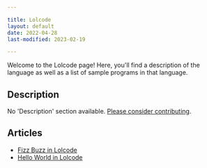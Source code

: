 ```yaml
---

title: Lolcode
layout: default
date: 2022-04-28
last-modified: 2023-02-19

---
```


Welcome to the Lolcode page! Here, you'll find a description of the language as well as a list of sample programs in that language.

## Description

No 'Description' section available. [Please consider contributing](https://github.com/TheRenegadeCoder/sample-programs-website).

## Articles

- [Fizz Buzz in Lolcode](https://sampleprograms.io/projects/fizz-buzz/lolcode)
- [Hello World in Lolcode](https://sampleprograms.io/projects/hello-world/lolcode)